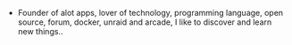 - Founder of alot apps, lover of technology, programming language, open source, forum, docker, unraid and arcade, I like to discover and learn new things..
  <br>




















































































































































































































































































































































